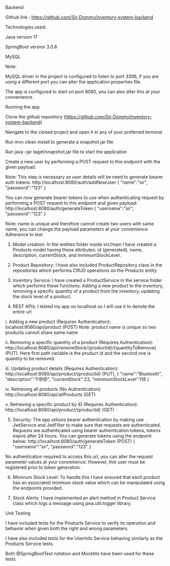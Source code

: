 Backend

Github link : https://github.com/Sir-Dommy/inventory-system-backend

Technologies used:

Java version 17

SpringBoot version 3.0.8

MySQL

Note:

MySQL driver in the project is configured to listen to port 3306, if you are using a different port you can alter the application.properties file.

The app is configured to start on port 8080, you can also alter this at your convenience.

Running the app

Clone the github repository (https://github.com/Sir-Dommy/inventory-system-backend)

Navigate to the cloned project and open it in any of your preferred terminal

Run mvn clean install to generate a snapshot.jar file

Run java –jar taget/snapshot.jar file to start the application

Create a new user by performing a POST request to this endpoint with the given payload:

Note: This step is necessary as user details will be need to generate bearer auth tokens.
http://localhost:8080/auth/addNewUser
{
    "name":"sir",
    "password":"123"
}

You can now generate bearer tokens to use when authenticating request by performing a POST request to this endpoint and given payload: 
http://localhost:8080/auth/generateToken 
{
    "username":"sir",
    "password":"123"
}

Note: name is unique and therefore cannot create two users with same name, you can change the payload parameters at your convenience
Adherence to test

1.	Model creation: In the entities folder inside src/main I have created a Products model having these attributes: id (generated), name, description, currentStock, and minimumStockLevel.


2.	Product Repository: I have also included ProductRepository class in the repositories which performs CRUD operations on the Products entity


3.	Inventory Service: I have created a ProductService in the service folder which performs these functions: Adding a new product to the inventory, removing a specific quantity of a product from the inventory, updating the stock level of a product.


4.	REST APIs:  I tested my app on localhost so I will use it to denote the entire url


i.	Adding a new product (Requires Authentication): 
locahost:8080/api/product (POST) 
Note: product name is unique so two products cannot share same name


ii.	Removing a specific quantity of a product (Requires Authentication): http://localhost:8080/api/removeStock/{productId}/{quantityToRemove} (PUT). Here first path variable is the product id and the second one is quantity to be removed.


iii.	Updating product details (Requires Authentication):  http://localhost:8080/api/product/{productId} (PUT), 
{
"name":"Bluetooth",
"description":"F@@",
"currentStock":23,
"minimumStockLevel":118
}

iv.	Retrieving all products (No Authentication): 
http://localhost:8080/api/allProducts (GET)


v.	Retrieving a specific product by ID (Requires Authentication):
http://localhost:8080/api/product/{productId} (GET)

5.	 Security:  The app utilizes bearer authentication by making use JwtService and JwtFilter to make sure that requests are authenticated. Requests are authenticated using bearer authentication tokens, tokens expire after 24 hours. 
You can generate tokens using the endpoint below: 
http://localhost:8080/auth/generateToken (POST) 
{
    "username":"sir",
    "password":"123"
}

No authentication required to access this url, you can alter the request parameter values at your convenience. However, this user must be registered prior to token generation.


6.	Minimum Stock Level: To handle this I have ensured that each product has an associated minimum stock value which can be manipulated using the endpoints provided.


7.	Stock Alerts: I have implemented an alert method in Product Service class which logs a message using java.util.logger library.


Unit Testing

I have included tests for the Products Service to verify its operation and behavior when given both the right and wrong parameters.

I have also included tests for the UserInfo Service behaving similarly as the Products Service tests.

Both @SpringBootTest notation and Mocktito have been used for these tests.

